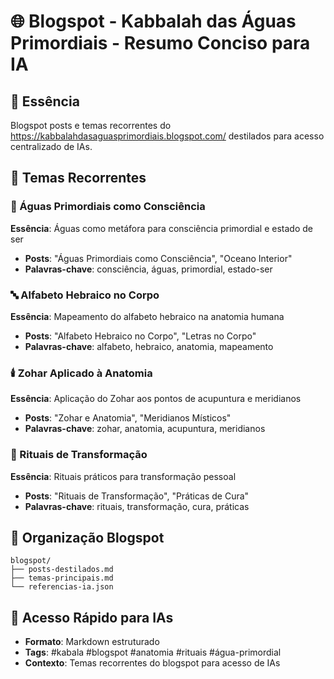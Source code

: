 # 🌐 Blogspot - Kabbalah das Águas Primordiais - Resumo Conciso para IA

## 🎯 Essência
Blogspot posts e temas recorrentes do https://kabbalahdasaguasprimordiais.blogspot.com/ destilados para acesso centralizado de IAs.

## 📖 Temas Recorrentes

### 🌊 Águas Primordiais como Consciência
**Essência**: Águas como metáfora para consciência primordial e estado de ser
- **Posts**: "Águas Primordiais como Consciência", "Oceano Interior"
- **Palavras-chave**: consciência, águas, primordial, estado-ser

### 🔤 Alfabeto Hebraico no Corpo
**Essência**: Mapeamento do alfabeto hebraico na anatomia humana
- **Posts**: "Alfabeto Hebraico no Corpo", "Letras no Corpo"
- **Palavras-chave**: alfabeto, hebraico, anatomia, mapeamento

### 🕯️ Zohar Aplicado à Anatomia
**Essência**: Aplicação do Zohar aos pontos de acupuntura e meridianos
- **Posts**: "Zohar e Anatomia", "Meridianos Místicos"
- **Palavras-chave**: zohar, anatomia, acupuntura, meridianos

### 🧘 Rituais de Transformação
**Essência**: Rituais práticos para transformação pessoal
- **Posts**: "Rituais de Transformação", "Práticas de Cura"
- **Palavras-chave**: rituais, transformação, cura, práticas

## 📁 Organização Blogspot
```
blogspot/
├── posts-destilados.md
├── temas-principais.md
└── referencias-ia.json
```

## 🔗 Acesso Rápido para IAs
- **Formato**: Markdown estruturado
- **Tags**: #kabala #blogspot #anatomia #rituais #água-primordial
- **Contexto**: Temas recorrentes do blogspot para acesso de IAs
